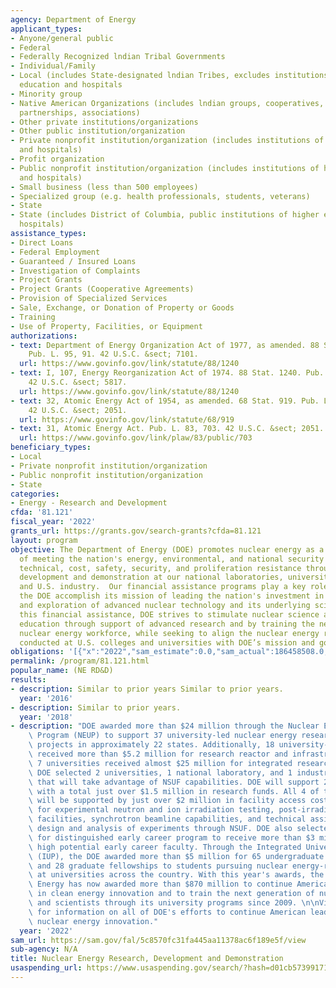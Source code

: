 ```yaml
---
agency: Department of Energy
applicant_types:
- Anyone/general public
- Federal
- Federally Recognized lndian Tribal Governments
- Individual/Family
- Local (includes State-designated lndian Tribes, excludes institutions of higher
  education and hospitals
- Minority group
- Native American Organizations (includes lndian groups, cooperatives, corporations,
  partnerships, associations)
- Other private institutions/organizations
- Other public institution/organization
- Private nonprofit institution/organization (includes institutions of higher education
  and hospitals)
- Profit organization
- Public nonprofit institution/organization (includes institutions of higher education
  and hospitals)
- Small business (less than 500 employees)
- Specialized group (e.g. health professionals, students, veterans)
- State
- State (includes District of Columbia, public institutions of higher education and
  hospitals)
assistance_types:
- Direct Loans
- Federal Employment
- Guaranteed / Insured Loans
- Investigation of Complaints
- Project Grants
- Project Grants (Cooperative Agreements)
- Provision of Specialized Services
- Sale, Exchange, or Donation of Property or Goods
- Training
- Use of Property, Facilities, or Equipment
authorizations:
- text: Department of Energy Organization Act of 1977, as amended. 88 Stat. 1240.
    Pub. L. 95, 91. 42 U.S.C. &sect; 7101.
  url: https://www.govinfo.gov/link/statute/88/1240
- text: I, 107, Energy Reorganization Act of 1974. 88 Stat. 1240. Pub. L. 93, 438.
    42 U.S.C. &sect; 5817.
  url: https://www.govinfo.gov/link/statute/88/1240
- text: 32, Atomic Energy Act of 1954, as amended. 68 Stat. 919. Pub. L. 83, 703.
    42 U.S.C. &sect; 2051.
  url: https://www.govinfo.gov/link/statute/68/919
- text: 31, Atomic Energy Act. Pub. L. 83, 703. 42 U.S.C. &sect; 2051.
  url: https://www.govinfo.gov/link/plaw/83/public/703
beneficiary_types:
- Local
- Private nonprofit institution/organization
- Public nonprofit institution/organization
- State
categories:
- Energy - Research and Development
cfda: '81.121'
fiscal_year: '2022'
grants_url: https://grants.gov/search-grants?cfda=81.121
layout: program
objective: The Department of Energy (DOE) promotes nuclear energy as a resource capable
  of meeting the nation's energy, environmental, and national security needs by resolving
  technical, cost, safety, security, and proliferation resistance through research,
  development and demonstration at our national laboratories, universities and colleges,
  and U.S. industry.  Our financial assistance programs play a key role in helping
  the DOE accomplish its mission of leading the nation's investment in the development
  and exploration of advanced nuclear technology and its underlying sciences.   With
  this financial assistance, DOE strives to stimulate nuclear science and engineering
  education through support of advanced research and by training the next generation
  nuclear energy workforce, while seeking to align the nuclear energy research being
  conducted at U.S. colleges and universities with DOE’s mission and goals.
obligations: '[{"x":"2022","sam_estimate":0.0,"sam_actual":186458508.0,"usa_spending_actual":376892780.87},{"x":"2023","sam_estimate":150000000.0,"sam_actual":0.0,"usa_spending_actual":888562482.03},{"x":"2024","sam_estimate":180000000.0,"sam_actual":0.0,"usa_spending_actual":521166471.25}]'
permalink: /program/81.121.html
popular_name: (NE RD&D)
results:
- description: Similar to prior years Similar to prior years.
  year: '2016'
- description: Similar to prior years.
  year: '2018'
- description: "DOE awarded more than $24 million through the Nuclear Energy University\
    \ Program (NEUP) to support 37 university-led nuclear energy research and development\
    \ projects in approximately 22 states. Additionally, 18 university-led projects\
    \ received more than $5.2 million for research reactor and infrastructure improvements.\
    \ 7 universities received almost $25 million for integrated research projects.\
    \ DOE selected 2 universities, 1 national laboratory, and 1 industry-led projects\
    \ that will take advantage of NSUF capabilities. DOE will support 2 of these projects\
    \ with a total just over $1.5 million in research funds. All 4 of these projects\
    \ will be supported by just over $2 million in facility access costs and expertise\
    \ for experimental neutron and ion irradiation testing, post-irradiation examination\
    \ facilities, synchrotron beamline capabilities, and technical assistance for\
    \ design and analysis of experiments through NSUF. DOE also selected 5 universities\
    \ for distinguished early career program to receive more than $3 million to support\
    \ high potential early career faculty. Through the Integrated University Program\
    \ (IUP), the DOE awarded more than $5 million for 65 undergraduate scholarships\
    \ and 28 graduate fellowships to students pursuing nuclear energy-related disciplines\
    \ at universities across the country. With this year's awards, the Office of Nuclear\
    \ Energy has now awarded more than $870 million to continue American leadership\
    \ in clean energy innovation and to train the next generation of nuclear engineers\
    \ and scientists through its university programs since 2009. \n\nVisit Energy.gov\
    \ for information on all of DOE's efforts to continue American leadership in low-carbon\
    \ nuclear energy innovation."
  year: '2022'
sam_url: https://sam.gov/fal/5c8570fc31fa445aa11378ac6f189e5f/view
sub-agency: N/A
title: Nuclear Energy Research, Development and Demonstration
usaspending_url: https://www.usaspending.gov/search/?hash=d01cb5739917191e281287c6b6f2e6d4
---
```

